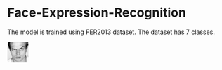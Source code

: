 # Face-Expression-Recognition

The model is trained using FER2013 dataset. The dataset has 7 classes. 


![Some examples from the dataset](/assets/PrivateTest_1623042.jpg)

